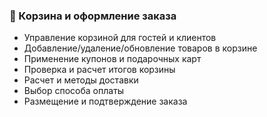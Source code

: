 ### 🛒 Корзина и оформление заказа
- Управление корзиной для гостей и клиентов
- Добавление/удаление/обновление товаров в корзине
- Применение купонов и подарочных карт
- Проверка и расчет итогов корзины
- Расчет и методы доставки
- Выбор способа оплаты
- Размещение и подтверждение заказа